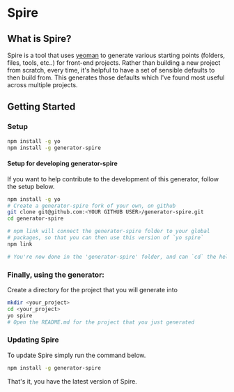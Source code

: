 # Spire

## What is Spire?

Spire is a tool that uses [yeoman](http://yeoman.io/) to generate various starting points (folders, files, tools, etc..) for front-end projects. Rather than building a new project from scratch, every time, it's helpful to have a set of sensible defaults to then build from. This generates those defaults which I've found most useful across multiple projects.

## Getting Started

### Setup

```bash
npm install -g yo
npm install -g generator-spire
```

#### Setup for developing generator-spire

If you want to help contribute to the development of this generator, follow the setup below.

```bash
npm install -g yo
# Create a generator-spire fork of your own, on github
git clone git@github.com:<YOUR GITHUB USER>/generator-spire.git
cd generator-spire

# npm link will connect the generator-spire folder to your global
# packages, so that you can then use this version of `yo spire`
npm link

# You're now done in the 'generator-spire' folder, and can `cd` the hell out!
```

### Finally, using the generator:

Create a directory for the project that you will generate into

```bash
mkdir <your_project>
cd <your_project>
yo spire
# Open the README.md for the project that you just generated
```

### Updating Spire

To update Spire simply run the command below.

```bash
npm install -g generator-spire
```

That's it, you have the latest version of Spire.
